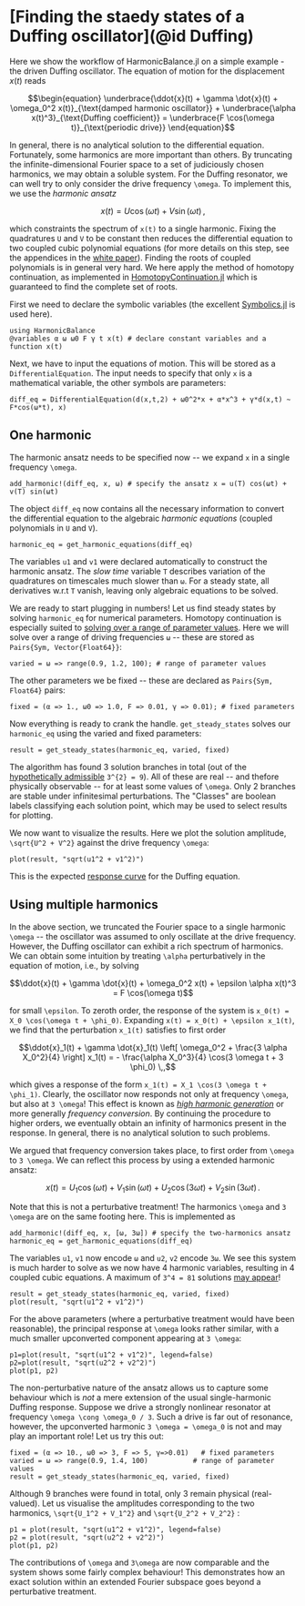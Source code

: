 # [Finding the staedy states of a Duffing oscillator](@id Duffing)

Here we show the workflow of HarmonicBalance.jl on a simple example - the driven Duffing oscillator. The equation of motion for the displacement $x(t)$ reads
```math
\begin{equation}
\underbrace{\ddot{x}(t) + \gamma \dot{x}(t) + \omega_0^2 x(t)}_{\text{damped harmonic oscillator}} + \underbrace{\alpha x(t)^3}_{\text{Duffing coefficient}} = \underbrace{F \cos(\omega t)}_{\text{periodic drive}}
\end{equation}
```
In general, there is no analytical solution to the differential equation. Fortunately, some harmonics are more important than others. By truncating the infinite-dimensional Fourier space to a set of judiciously chosen harmonics, we may obtain a soluble system. For the Duffing resonator, we can well try to only consider the drive frequency ``\omega``. To implement this, we use the *harmonic ansatz*
```math
x(t) = U \cos(\omega t) + V \sin(\omega t) \,,
```
which constraints the spectrum of ``x(t)`` to a single harmonic. Fixing the quadratures ``U`` and ``V`` to be constant then reduces the differential equation to two coupled cubic polynomial equations (for more details on this step, see the appendices in the [white paper](https://scipost.org/SciPostPhysCodeb.6)). Finding the roots of coupled polynomials is in general very hard. We here apply the method of homotopy continuation, as implemented in [HomotopyContinuation.jl](https://www.juliahomotopycontinuation.org/) which is guaranteed to find the complete set of roots.

First we need to declare the symbolic variables (the excellent [Symbolics.jl](https://github.com/JuliaSymbolics/Symbolics.jl) is used here).
```@example steady_state
using HarmonicBalance
@variables α ω ω0 F γ t x(t) # declare constant variables and a function x(t)
```
Next, we have to input the equations of motion. This will be stored as a `DifferentialEquation`. The input needs to specify that only `x` is a mathematical variable, the other symbols are parameters:
```@example steady_state
diff_eq = DifferentialEquation(d(x,t,2) + ω0^2*x + α*x^3 + γ*d(x,t) ~ F*cos(ω*t), x)
```

## One harmonic
The harmonic ansatz needs to be specified now -- we expand `x` in a single frequency ``\omega``.
```@example steady_state
add_harmonic!(diff_eq, x, ω) # specify the ansatz x = u(T) cos(ωt) + v(T) sin(ωt)
```
The object `diff_eq` now contains all the necessary information to convert the differential equation to the algebraic *harmonic equations* (coupled polynomials in ``U`` and ``V``). 
```@example steady_state
harmonic_eq = get_harmonic_equations(diff_eq)
```
The variables `u1` and `v1` were declared automatically to construct the harmonic ansatz. The *slow time* variable `T` describes variation of the quadratures on timescales much slower than `ω`. For a steady state, all derivatives w.r.t `T` vanish, leaving only algebraic equations to be solved. 

We are ready to start plugging in numbers! Let us find steady states by solving `harmonic_eq` for numerical parameters. Homotopy continuation is especially suited to [solving over a range of parameter values](https://www.juliahomotopycontinuation.org/guides/parameter-homotopies/). Here we will solve over a range of driving frequencies `ω` -- these are stored as `Pairs{Sym, Vector{Float64}}`:
```@example steady_state
varied = ω => range(0.9, 1.2, 100); # range of parameter values
```
The other parameters we be fixed -- these are declared as `Pairs{Sym, Float64}` pairs:
```@example steady_state
fixed = (α => 1., ω0 => 1.0, F => 0.01, γ => 0.01); # fixed parameters
```
Now everything is ready to crank the handle. `get_steady_states` solves our `harmonic_eq` using the varied and fixed parameters:
```@example steady_state
result = get_steady_states(harmonic_eq, varied, fixed)
```
The algorithm has found 3 solution branches in total (out of the [hypothetically admissible](https://en.wikipedia.org/wiki/B%C3%A9zout%27s_theorem) ``3^{2} = 9``). All of these are real -- and thefore physically observable -- for at least some values of ``\omega``. Only 2 branches are stable under infinitesimal perturbations. The "Classes" are boolean labels classifying each solution point, which may be used to select results for plotting.

We now want to visualize the results. Here we plot the solution amplitude, ``\sqrt{U^2 + V^2}`` against the drive frequency ``\omega``: 
```@example steady_state
plot(result, "sqrt(u1^2 + v1^2)")
```
This is the expected [response curve](https://en.wikipedia.org/wiki/Duffing_equation#Frequency_response) for the Duffing equation.

## Using multiple harmonics
In the above section, we truncated the Fourier space to a single harmonic ``\omega`` -- the oscillator was assumed to only oscillate at the drive frequency. However, the Duffing oscillator can exhibit a rich spectrum of harmonics.
We can obtain some intuition by treating ``\alpha`` perturbatively in the equation of motion, i.e., by solving
```math
\ddot{x}(t) + \gamma \dot{x}(t) + \omega_0^2 x(t) + \epsilon \alpha x(t)^3 = F \cos(\omega t)
```
for small ``\epsilon``. To zeroth order, the response of the system is ``x_0(t) = X_0 \cos(\omega t + \phi_0)``. Expanding ``x(t) = x_0(t) + \epsilon x_1(t)``, we find that the perturbation ``x_1(t)`` satisfies to first order
```math
\ddot{x}_1(t) + \gamma \dot{x}_1(t) \left[ \omega_0^2 + \frac{3 \alpha X_0^2}{4} \right] x_1(t) = - \frac{\alpha X_0^3}{4} \cos(3 \omega t + 3 \phi_0) \,,
```
which gives a response of the form ``x_1(t) = X_1 \cos(3 \omega t + \phi_1)``. Clearly, the oscillator now responds not only at frequency ``\omega``, but also at ``3 \omega``! This effect is known as [*high harmonic generation*](https://en.wikipedia.org/wiki/High_harmonic_generation) or more generally *frequency conversion*. By continuing the procedure to higher orders, we eventually obtain an infinity of harmonics present in the response. In general, there is no analytical solution to such problems.

We argued that frequency conversion takes place, to first order from ``\omega`` to ``3 \omega``. We can reflect this process by using a extended harmonic ansatz:
```math
\begin{equation}
x(t) = U_1 \cos(\omega t) + V_1 \sin(\omega t) + U_2 \cos(3\omega t) + V_2 \sin(3\omega t) \,.
\end{equation}
```
Note that this is not a perturbative treatment! The harmonics ``\omega`` and ``3 \omega`` are on the same footing here. This is implemented as
```@example steady_state
add_harmonic!(diff_eq, x, [ω, 3ω]) # specify the two-harmonics ansatz
harmonic_eq = get_harmonic_equations(diff_eq)
```
The variables `u1`, `v1` now encode `ω` and `u2`, `v2` encode `3ω`. We see this system is much harder to solve as we now have 4 harmonic variables, resulting in 4 coupled cubic equations. A maximum of ``3^4 = 81`` solutions [may appear](https://en.wikipedia.org/wiki/B%C3%A9zout%27s_theorem)!
```@example steady_state
result = get_steady_states(harmonic_eq, varied, fixed)
plot(result, "sqrt(u1^2 + v1^2)")
```
For the above parameters (where a perturbative treatment would have been reasonable), the principal response at ``\omega`` looks rather similar, with a much smaller upconverted component appearing at ``3 \omega``:
```@example steady_state
p1=plot(result, "sqrt(u1^2 + v1^2)", legend=false)
p2=plot(result, "sqrt(u2^2 + v2^2)")
plot(p1, p2)
```

The non-perturbative nature of the ansatz allows us to capture some behaviour which is *not* a mere extension of the usual single-harmonic Duffing response. Suppose we drive a strongly nonlinear resonator at frequency ``\omega \cong \omega_0 / 3``. Such a drive is far out of resonance, however, the upconverted harmonic ``3 \omega = \omega_0`` is not and may play an important role! Let us try this out:
```@example steady_state
fixed = (α => 10., ω0 => 3, F => 5, γ=>0.01)   # fixed parameters
varied = ω => range(0.9, 1.4, 100)           # range of parameter values
result = get_steady_states(harmonic_eq, varied, fixed)
```

Although 9 branches were found in total, only 3 remain physical (real-valued). Let us visualise the amplitudes corresponding to the two harmonics, ``\sqrt{U_1^2 + V_1^2}`` and ``\sqrt{U_2^2 + V_2^2}`` :
```@example steady_state
p1 = plot(result, "sqrt(u1^2 + v1^2)", legend=false)
p2 = plot(result, "sqrt(u2^2 + v2^2)")
plot(p1, p2)
```

The contributions of ``\omega`` and ``3\omega`` are now comparable and the system shows some fairly complex behaviour! This demonstrates how an exact solution within an extended Fourier subspace goes beyond a perturbative treatment.